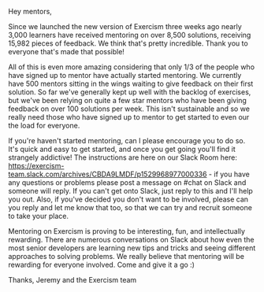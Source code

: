 Hey mentors,

Since we launched the new version of Exercism three weeks ago nearly 3,000 learners have received mentoring on over 8,500 solutions, receiving 15,982 pieces of feedback. We think that's pretty incredible. Thank you to everyone that's made that possible!

All of this is even more amazing considering that only 1/3 of the people who have signed up to mentor have actually started mentoring. We currently have 500 mentors sitting in the wings waiting to give feedback on their first solution. So far we've generally kept up well with the backlog of exercises, but we've been relying on quite a few star mentors who have been giving feedback on over 100 solutions per week. This isn't sustainable and so we really need those who have signed up to mentor to get started to even our the load for everyone.

If you're haven't started mentoring, can I please encourage you to do so. It's quick and easy to get started, and once you get going you'll find it strangely addictive! The instructions are here on our Slack Room here: https://exercism-team.slack.com/archives/CBDA9LMDF/p1529968977000336  - if you have any questions or problems please post a message on #chat on Slack and someone will reply. If you can't get onto Slack, just reply to this and I'll help you out. Also, if you've decided you don't want to be involved, please can you reply and let me know that too, so that we can try and recruit someone to take your place.

Mentoring on Exercism is proving to be interesting, fun, and intellectually rewarding. There are numerous conversations on Slack about how even the most senior developers are learning new tips and tricks and seeing different approaches to solving problems. We really believe that mentoring will be rewarding for everyone involved. Come and give it a go :)

Thanks,
Jeremy and the Exercism team
